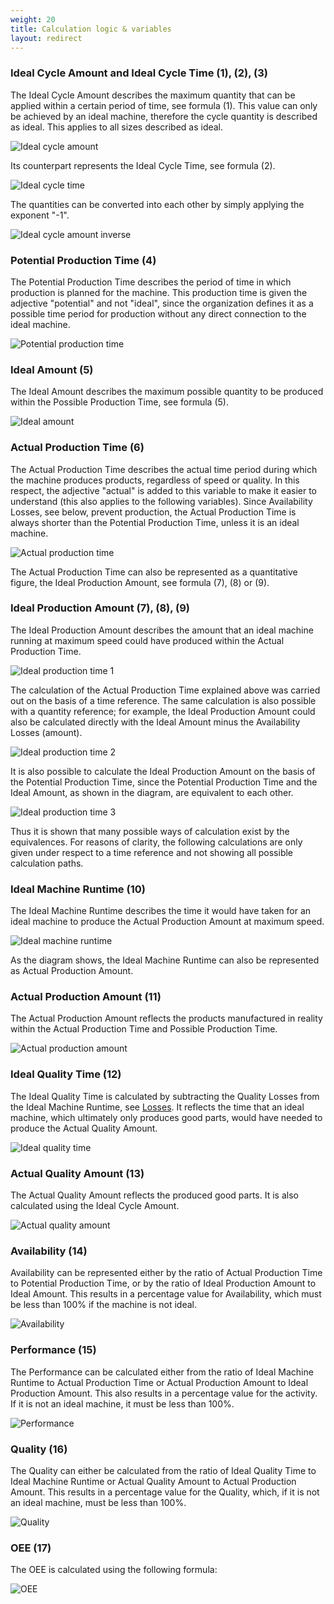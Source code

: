 ```yaml
---
weight: 20
title: Calculation logic & variables
layout: redirect
---
```


### Ideal Cycle Amount and Ideal Cycle Time (1), (2), (3)

The Ideal Cycle Amount describes the maximum quantity that can be applied within a certain period of time, see formula (1). This value can only be achieved by an ideal machine, therefore the cycle quantity is described as ideal. This applies to all sizes described as ideal.

![Ideal cycle amount](/images/oee/theory/theory-ideal-cycle-amount-formula.png)

Its counterpart represents the Ideal Cycle Time, see formula (2).

![Ideal cycle time](/images/oee/theory/theory-ideal-cycle-time-formula.png)

The quantities can be converted into each other by simply applying the exponent "-1".

![Ideal cycle amount inverse](/images/oee/theory/theory-ideal-cycle-amount-inverse-formula.png)

### Potential Production Time (4)

The Potential Production Time describes the period of time in which production is planned for the machine. This production time is given the adjective "potential" and not "ideal", since the organization defines it as a possible time period for production without any direct connection to the ideal machine.

![Potential production time](/images/oee/theory/theory-potential-production-time-formula.png)

### Ideal Amount (5)

The Ideal Amount describes the maximum possible quantity to be produced within the Possible Production Time, see formula (5).

![Ideal amount](/images/oee/theory/theory-ideal-amount-formula.png)

### Actual Production Time (6)

The Actual Production Time describes the actual time period during which the machine produces products, regardless of speed or quality. In this respect, the adjective "actual" is added to this variable to make it easier to understand (this also applies to the following variables). Since Availability Losses, see below, prevent production, the Actual Production Time is always shorter than the Potential Production Time, unless it is an ideal machine.

![Actual production time](/images/oee/theory/theory-actual-production-time-formula.png)

The Actual Production Time can also be represented as a quantitative figure, the Ideal Production Amount, see formula (7), (8) or (9).

### Ideal Production Amount (7), (8), (9)

The Ideal Production Amount describes the amount that an ideal machine running at maximum speed could have produced within the Actual Production Time.

![Ideal production time 1](/images/oee/theory/theory-ideal-production-amount-formula-1.png)

The calculation of the Actual Production Time explained above was carried out on the basis of a time reference. The same calculation is also possible with a quantity reference; for example, the Ideal Production Amount could also be calculated directly with the Ideal Amount minus the Availability Losses (amount).

![Ideal  production time 2](/images/oee/theory/theory-ideal-production-amount-formula-2.png)

It is also possible to calculate the Ideal Production Amount on the basis of the Potential Production Time, since the Potential Production Time and the Ideal Amount, as shown in the diagram, are equivalent to each other.

![Ideal production time 3](/images/oee/theory/theory-ideal-production-amount-formula-3.png)

Thus it is shown that many possible ways of calculation exist by the equivalences. For reasons of clarity, the following calculations are only given under respect to a time reference and not showing all possible calculation paths.

### Ideal Machine Runtime (10)

The Ideal Machine Runtime describes the time it would have taken for an ideal machine to produce the Actual Production Amount at maximum speed.

![Ideal machine runtime](/images/oee/theory/theory-ideal-machine-runtime-formula.png)

As the diagram shows, the Ideal Machine Runtime can also be represented as  Actual Production Amount.

### Actual Production Amount (11)

The Actual Production Amount reflects the products manufactured in reality within the Actual Production Time and Possible Production Time.

![Actual production amount](/images/oee/theory/theory-actual-production-amount-formula.png)

### Ideal Quality Time (12)

The Ideal Quality Time is calculated by subtracting the Quality Losses from the Ideal Machine Runtime, see [Losses](#losses). It reflects the time that an ideal machine, which ultimately only produces good parts, would have needed to produce the Actual Quality Amount.

![Ideal quality time](/images/oee/theory/theory-ideal-quality-time-formula.png)

### Actual Quality Amount (13)

The Actual Quality Amount reflects the produced good parts. It is also calculated using the Ideal Cycle Amount.

![Actual quality amount](/images/oee/theory/theory-actual-quality-amount-formula.png)

### Availability (14)

Availability can be represented either by the ratio of Actual Production Time to Potential Production Time, or by the ratio of Ideal Production Amount to Ideal Amount. This results in a percentage value for Availability, which must be less than 100% if the machine is not ideal.

![Availability](/images/oee/theory/theory-availability-formula.png)

### Performance (15)

The Performance can be calculated either from the ratio of Ideal Machine Runtime to Actual Production Time or Actual Production Amount to Ideal Production Amount. This also results in a percentage value for the activity. If it is not an ideal machine, it must be less than 100%.

![Performance](/images/oee/theory/theory-performance-formula.png)

### Quality (16)

The Quality can either be calculated from the ratio of Ideal Quality Time to Ideal Machine Runtime or Actual Quality Amount to Actual Production Amount. This results in a percentage value for the Quality, which, if it is not an ideal machine, must be less than 100%.

![Quality](/images/oee/theory/theory-quality-formula.png)

### OEE (17)

The OEE is calculated using the following formula:

![OEE](/images/oee/theory/theory-oee-formula.png)
